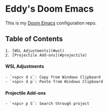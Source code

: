 

# Eddy's Doom Emacs

This is my [Doom Emacs](https://github.com/hlissner/doom-emacs) configuration
repo.


## Table of Contents
    1. [WSL Adjustments](#wsl)
    2. [Projectile Add-ons](#projectile)


#### WSL Adjustments <a name="wsl"></a>
    - `<spc> d c`: Copy from Windows Clipboard
    - `<spc> d p`: Paste from Windows Clipboard

#### Projectile Add-ons <a name="projectile"></a>
    - `<spc> p S`: Search through project
